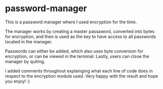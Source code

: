 # password-manager
This is a password manager where I used encryption for the time. 

The manager works by creating a master passaword, converted into bytes for encryption,
and then is used as the key to have access to all passwords located in the manager. 

Passwords can either be added, which also uses byte conversion for encryption, or can be viewed
in the terminal. Lastly, users can clsoe the manager by quiting. 

I added comments throughout explainging what each line of code does in respect to the 
encryption module used. Very happy with the result and hope you enjoy! :)
